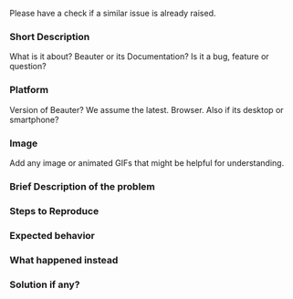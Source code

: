 Please have a check if a similar issue is already raised.

### Short Description

What is it about? Beauter or its Documentation? Is it a bug, feature or question?

### Platform

Version of Beauter? We assume the latest.
Browser. Also if its desktop or smartphone?

### Image

Add any image or animated GIFs that might be helpful for understanding.

### Brief Description of the problem

### Steps to Reproduce

### Expected behavior

### What happened instead

### Solution if any?
